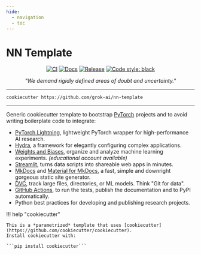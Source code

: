 ```yaml
---
hide:
  - navigation
  - toc
---
```


# NN Template

<p align="center">
    <a href="https://github.com/grok-ai/nn-template/actions/workflows/test_suite.yml"><img alt="CI" src="https://img.shields.io/github/workflow/status/grok-ai/nn-template/Test%20Suite/main"></a>
    <a href="https://grok-ai.github.io/nn-template"><img alt="Docs" src="https://img.shields.io/github/workflow/status/grok-ai/nn-template/pages%20build%20and%20deployment/gh-pages?label=docs"></a>
    <a href="https://pypi.org/project/nn-template-core/"><img alt="Release" src="https://img.shields.io/pypi/v/nn-template-core?label=nn-core"></a>
    <a href="https://black.readthedocs.io/en/stable/"><img alt="Code style: black" src="https://img.shields.io/badge/code%20style-black-000000.svg"></a>
</p>


<p align="center">
    <i>
        "We demand rigidly defined areas of doubt and uncertainty."
    </i>
</p>

---

```bash
cookiecutter https://github.com/grok-ai/nn-template
```

---

Generic cookiecutter template to bootstrap [PyTorch](https://pytorch.org/get-started/locally/) projects
and to avoid writing boilerplate code to integrate:

- [PyTorch Lightning](https://github.com/PyTorchLightning/pytorch-lightning), lightweight PyTorch wrapper for high-performance AI research.
- [Hydra](https://github.com/facebookresearch/hydra), a framework for elegantly configuring complex applications.
- [Weights and Biases](https://wandb.ai/home), organize and analyze machine learning experiments. *(educational account available)*
- [Streamlit](https://streamlit.io/), turns data scripts into shareable web apps in minutes.
- [MkDocs](https://www.mkdocs.org/) and [Material for MkDocs](https://squidfunk.github.io/mkdocs-material/), a fast, simple and downright gorgeous static site generator.
- [DVC](https://dvc.org/doc/start/data-versioning), track large files, directories, or ML models. Think "Git for data".
- [GitHub Actions](https://github.com/features/actions), to run the tests, publish the documentation and to PyPI automatically.
- Python best practices for developing and publishing research projects.


!!! help "cookiecutter"

    This is a *parametrized* template that uses [cookiecutter](https://github.com/cookiecutter/cookiecutter).
    Install cookiecutter with:

    ```pip install cookiecutter```

